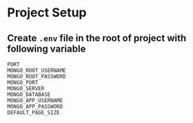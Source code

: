 # Project Setup

## Create `.env` file in the root of project with following variable

```
PORT
MONGO_ROOT_USERNAME
MONGO_ROOT_PASSWORD
MONGO_PORT
MONGO_SERVER
MONGO_DATABASE
MONGO_APP_USERNAME
MONGO_APP_PASSWORD
DEFAULT_PAGE_SIZE


```
